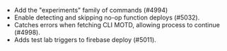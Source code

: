 - Add the "experiments" family of commands (#4994)
- Enable detecting and skipping no-op function deploys (#5032).
- Catches errors when fetching CLI MOTD, allowing process to continue (#4998).
- Adds test lab triggers to firebase deploy (#5011).
